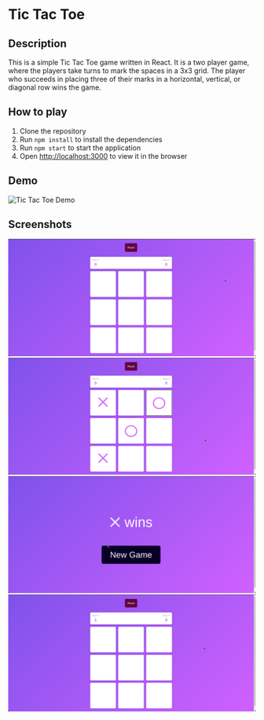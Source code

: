 # Tic Tac Toe

## Description

This is a simple Tic Tac Toe game written in React. It is a two player game, where the players take turns to mark the spaces in a 3x3 grid. The player who succeeds in placing three of their marks in a horizontal, vertical, or diagonal row wins the game.

## How to play

1. Clone the repository
2. Run `npm install` to install the dependencies
3. Run `npm start` to start the application
4. Open [http://localhost:3000](http://localhost:3000) to view it in the browser

## Demo

![Tic Tac Toe Demo](screenshots/1.gif)

## Screenshots

![Tic Tac Toe Screenshot 1](screenshots/1.png)
![Tic Tac Toe Screenshot 2](screenshots/2.png)
![Tic Tac Toe Screenshot 3](screenshots/3.png)
![Tic Tac Toe Screenshot 4](screenshots/4.png)
